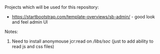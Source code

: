 Projects which will be used for this repository:

* https://startbootstrap.com/template-overviews/sb-admin/ - good look and feel admin UI

Notes:

1. Need to install anonymouse jcr:read on */libs/soc* (just to add ability to read js and css files)
